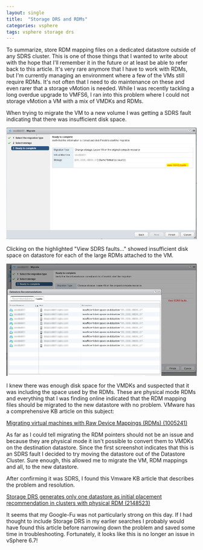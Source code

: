 ```yaml
---
layout: single
title:  "Storage DRS and RDMs"
categories: vsphere
tags: vsphere storage drs
---
```


To summarize, store RDM mapping files on a dedicated datastore outside of any SDRS cluster.  This is one of those things that I wanted to write about with the hope that I'll remember it in the future or at least be able to refer back to this article.  It's very rare anymore that I have to work with RDMs, but I'm currently managing an environment where a few of the VMs still require RDMs.  It's not often that I need to do maintenance on these and even rarer that a storage vMotion is needed.  While I was recently tackling a long overdue upgrade to VMFS6, I ran into this problem where I could not storage vMotion a VM with a mix of VMDKs and RDMs.

When trying to migrate the VM to a new volume I was getting a SDRS fault indicating that there was insufficient disk space.

![Migrate RDM](/assets/images/rdm_svmotion.png)

Clicking on the highlighted "View SDRS faults…" showed insufficient disk space on datastore for each of the large RDMs attached to the VM.

![SDRS Faults](/assets/images/rdm_svmotion_faults.png)

I knew there was enough disk space for the VMDKs and suspected that it was including the space used by the RDMs.  These are physical mode RDMs and everything that I was finding online indicated that the RDM mapping files should be migrated to the new datastore with no problem.  VMware has a comprehensive KB article on this subject: 

[Migrating virtual machines with Raw Device Mappings (RDMs) (1005241)][1]

As far as I could tell migrating the RDM pointers should not be an issue and because they are physical mode it isn't possible to convert them to VMDKs on the destination datastore.  Since the first screenshot indicates that this is an SDRS fault I decided to try moving the datastore out of the Datastore Cluster.  Sure enough, this allowed me to migrate the VM, RDM mappings and all, to the new datastore.

After confirming it was SDRS, I found this Vmware KB article that describes the problem and resolution.

[Storage DRS generates only one datastore as initial placement recommendation in clusters with physical RDM (2148523)][2]

It seems that my Google-Fu was not particularly strong on this day.  If I had thought to include Storage DRS in my earlier searches I probably would have found this article before narrowing down the problem and saved some time in troubleshooting.  Fortunately, it looks like this is no longer an issue in vSphere 6.7!

[1]: https://kb.vmware.com/kb/1005241
[2]: https://kb.vmware.com/kb/2148523